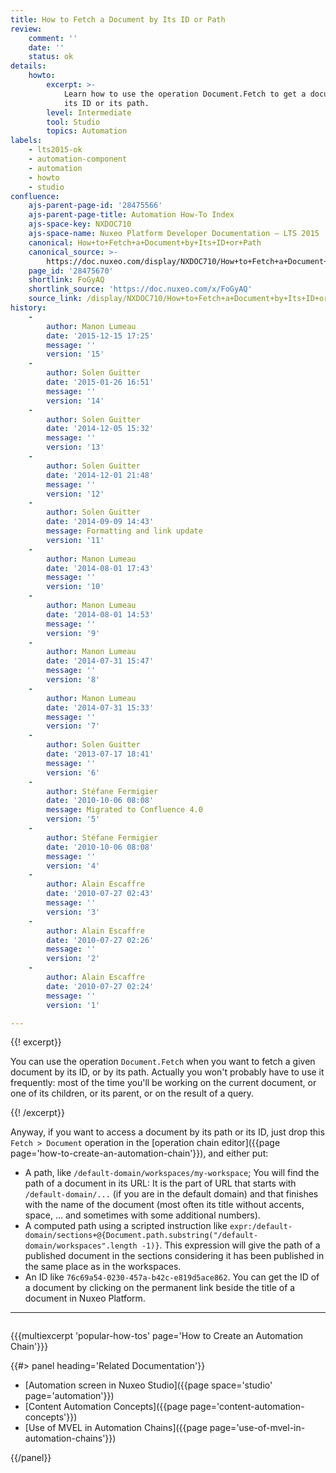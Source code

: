 ```yaml
---
title: How to Fetch a Document by Its ID or Path
review:
    comment: ''
    date: ''
    status: ok
details:
    howto:
        excerpt: >-
            Learn how to use the operation Document.Fetch to get a document by
            its ID or its path.
        level: Intermediate
        tool: Studio
        topics: Automation
labels:
    - lts2015-ok
    - automation-component
    - automation
    - howto
    - studio
confluence:
    ajs-parent-page-id: '28475566'
    ajs-parent-page-title: Automation How-To Index
    ajs-space-key: NXDOC710
    ajs-space-name: Nuxeo Platform Developer Documentation — LTS 2015
    canonical: How+to+Fetch+a+Document+by+Its+ID+or+Path
    canonical_source: >-
        https://doc.nuxeo.com/display/NXDOC710/How+to+Fetch+a+Document+by+Its+ID+or+Path
    page_id: '28475670'
    shortlink: FoGyAQ
    shortlink_source: 'https://doc.nuxeo.com/x/FoGyAQ'
    source_link: /display/NXDOC710/How+to+Fetch+a+Document+by+Its+ID+or+Path
history:
    - 
        author: Manon Lumeau
        date: '2015-12-15 17:25'
        message: ''
        version: '15'
    - 
        author: Solen Guitter
        date: '2015-01-26 16:51'
        message: ''
        version: '14'
    - 
        author: Solen Guitter
        date: '2014-12-05 15:32'
        message: ''
        version: '13'
    - 
        author: Solen Guitter
        date: '2014-12-01 21:48'
        message: ''
        version: '12'
    - 
        author: Solen Guitter
        date: '2014-09-09 14:43'
        message: Formatting and link update
        version: '11'
    - 
        author: Manon Lumeau
        date: '2014-08-01 17:43'
        message: ''
        version: '10'
    - 
        author: Manon Lumeau
        date: '2014-08-01 14:53'
        message: ''
        version: '9'
    - 
        author: Manon Lumeau
        date: '2014-07-31 15:47'
        message: ''
        version: '8'
    - 
        author: Manon Lumeau
        date: '2014-07-31 15:33'
        message: ''
        version: '7'
    - 
        author: Solen Guitter
        date: '2013-07-17 18:41'
        message: ''
        version: '6'
    - 
        author: Stéfane Fermigier
        date: '2010-10-06 08:08'
        message: Migrated to Confluence 4.0
        version: '5'
    - 
        author: Stéfane Fermigier
        date: '2010-10-06 08:08'
        message: ''
        version: '4'
    - 
        author: Alain Escaffre
        date: '2010-07-27 02:43'
        message: ''
        version: '3'
    - 
        author: Alain Escaffre
        date: '2010-07-27 02:26'
        message: ''
        version: '2'
    - 
        author: Alain Escaffre
        date: '2010-07-27 02:24'
        message: ''
        version: '1'

---
```

{{! excerpt}}

You can use the operation&nbsp;`Document.Fetch` when you want to fetch a given document by its ID, or by its path. Actually you won't probably have to use it frequently: most of the time you'll be working on the current document, or one of its children, or its parent, or on the result of a query.

{{! /excerpt}}

Anyway, if you want to access a document by its path or its ID, just drop this `Fetch > Document` operation in the [operation chain editor]({{page page='how-to-create-an-automation-chain'}}), and either put:

*   A path, like `/default-domain/workspaces/my-workspace`;
    You will find the path of a document in its URL: It is the part of URL that starts with `/default-domain/...` (if you are in the default domain) and that finishes with the name of the document (most often its title without accents, space, ... and sometimes with some additional numbers).
*   A computed path using a scripted instruction like `expr:/default-domain/sections+@{Document.path.substring("/default-domain/workspaces".length -1)}`.
    This expression will give the path of a published document in the sections considering it has been published in the same place as in the workspaces.
*   An ID like `76c69a54-0230-457a-b42c-e819d5ace862`.
    You can get the ID of a document by clicking on the permanent link beside the title of a document in Nuxeo Platform.

* * *

<div class="row" data-equalizer data-equalize-on="medium"><div class="column medium-6">

{{{multiexcerpt 'popular-how-tos' page='How to Create an Automation Chain'}}}

</div><div class="column medium-6">{{#> panel heading='Related Documentation'}}

*   [Automation screen in Nuxeo Studio]({{page space='studio' page='automation'}})
*   [Content Automation Concepts]({{page page='content-automation-concepts'}})
*   [Use of MVEL in Automation Chains]({{page page='use-of-mvel-in-automation-chains'}})

{{/panel}}</div></div>